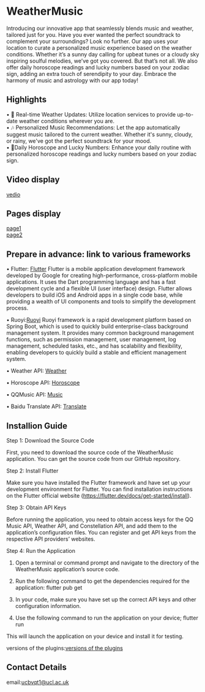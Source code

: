 # WeatherMusic

Introducing our innovative app that seamlessly blends music and weather, tailored just for you. Have you ever wanted the perfect soundtrack to complement your surroundings? Look no further. Our app uses your location to curate a personalized music experience based on the weather conditions. Whether it’s a sunny day calling for upbeat tunes or a cloudy sky inspiring soulful melodies, we’ve got you covered. But that’s not all. We also offer daily horoscope readings and lucky numbers based on your zodiac sign, adding an extra touch of serendipity to your day. Embrace the harmony of music and astrology with our app today!

## Highlights 

• 📍 Real-time Weather Updates: Utilize location services to provide up-to-date weather conditions wherever you are.  
• 🎶 Personalized Music Recommendations: Let the app automatically suggest music tailored to the current weather. Whether it's sunny, cloudy, or rainy, we've got the perfect soundtrack for your mood.  
• 🌟Daily Horoscope and Lucky Numbers: Enhance your daily routine with personalized horoscope readings and lucky numbers based on your zodiac sign.  

## Video display  
[vedio](https://github.com/QingyaoTang/casa0015-mobile-assessment/blob/main/646.mov)

## Pages display
[page1](https://github.com/QingyaoTang/casa0015-mobile-assessment/blob/main/832e4ada131f5730f21a4e1c6433e25e.jpg)  
[page2](https://github.com/QingyaoTang/casa0015-mobile-assessment/blob/main/f7edb2f942b7433f4c70eb6fb424be45.jpg)  

## Prepare in advance: link to various frameworks

• Flutter: [Flutter](https://flutter.dev/) Flutter is a mobile application development framework developed by Google for creating high-performance, cross-platform mobile applications. It uses the Dart programming language and has a fast development cycle and a flexible UI (user interface) design. Flutter allows developers to build iOS and Android apps in a single code base, while providing a wealth of UI components and tools to simplify the development process.

• Ruoyi:[Ruoyi](http://120.79.202.7/) Ruoyi framework is a rapid development platform based on Spring Boot, which is used to quickly build enterprise-class background management system. It provides many common background management functions, such as permission management, user management, log management, scheduled tasks, etc., and has scalability and flexibility, enabling developers to quickly build a stable and efficient management system.

• Weather API: [Weather](http://www.tianqiapi.com/index/doc)  

• Horoscope API: [Horoscope](https://www.tianapi.com/)  

• QQMusic API: [Music](https://rain120.github.io/qq-music-api/#/?id=qqmusicapi)  

• Baidu Translate API: [Translate](https://fanyi-api.baidu.com/api/trans/vip/translate)  

## Installion Guide  

Step 1: Download the Source Code  

First, you need to download the source code of the WeatherMusic application. You can get the source code from our GitHub repository.  

Step 2: Install Flutter  

Make sure you have installed the Flutter framework and have set up your development environment for Flutter. You can find installation instructions on the Flutter official website (https://flutter.dev/docs/get-started/install).  

Step 3: Obtain API Keys  

Before running the application, you need to obtain access keys for the QQ Music API, Weather API, and Constellation API, and add them to the application’s configuration files. You can register and get API keys from the respective API providers’ websites.  

Step 4: Run the Application  

 1. Open a terminal or command prompt and navigate to the directory of the WeatherMusic application’s source code.

 2. Run the following command to get the dependencies required for the application: flutter pub get

 3. In your code, make sure you have set up the correct API keys and other configuration information.

 4. Use the following command to run the application on your device; flutter run

This will launch the application on your device and install it for testing.  

versions of the plugins:[versions of the plugins](https://github.com/QingyaoTang/casa0015-mobile-assessment/blob/main/IMG_9357.PNG)  


##  Contact Details

email:ucbvqt1@ucl.ac.uk
